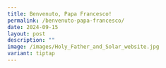 ```yaml
---
title: Benvenuto, Papa Francesco!
permalink: /benvenuto-papa-francesco/
date: 2024-09-15
layout: post
description: ""
image: /images/Holy_Father_and_Solar_website.jpg
variant: tiptap
---
```

